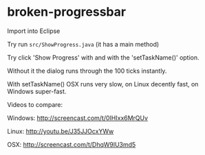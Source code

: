 broken-progressbar
==================

Import into Eclipse

Try run `src/ShowProgress.java` (it has a main method)

Try click 'Show Progress' with and with the 'setTaskName()' option.

Without it the dialog runs through the 100 ticks instantly.

With setTaskName() OSX runs very slow, on Linux decently fast, on Windows super-fast.

Videos to compare:
  
  Windows: http://screencast.com/t/0IHIxx6MrQUv
  
  Linux: http://youtu.be/J35JJOcxYWw
  
  OSX: http://screencast.com/t/DhqW9lU3md5
  
  